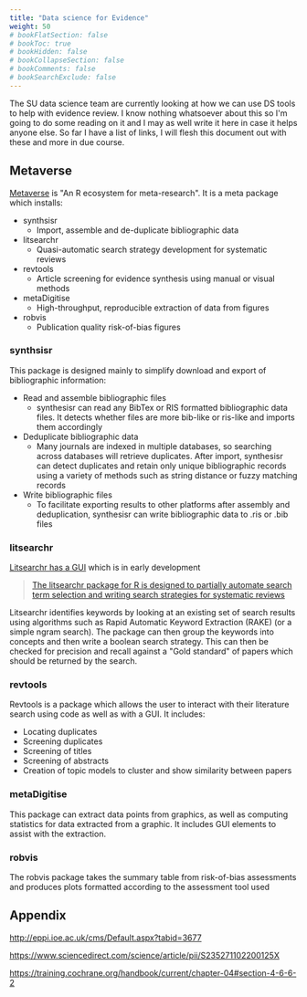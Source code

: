 ```yaml
---
title: "Data science for Evidence"
weight: 50
# bookFlatSection: false
# bookToc: true
# bookHidden: false
# bookCollapseSection: false
# bookComments: false
# bookSearchExclude: false
---
```


The SU data science team are currently looking at how we can use DS tools to help with evidence review. I know nothing whatsoever about this so I'm going to do some reading on it and I may as well write it here in case it helps anyone else. So far I have a list of links, I will flesh this document out with these and more in due course.

## Metaverse

[Metaverse](https://rmetaverse.github.io/) is "An R ecosystem for meta-research". It is a meta package which installs:

* synthsisr
    * Import, assemble and de-duplicate bibliographic data 
* litsearchr
    * Quasi-automatic search strategy development for systematic reviews
* revtools
    * Article screening for evidence synthesis using manual or visual methods
* metaDigitise
    * High-throughput, reproducible extraction of data from figures 
* robvis
    * Publication quality risk-of-bias figures 

### synthsisr

This package is designed mainly to simplify download and export of bibliographic information:

* Read and assemble bibliographic files
    * synthesisr can read any BibTex or RIS formatted bibliographic data files. It detects whether files are more bib-like or ris-like and imports them accordingly
* Deduplicate bibliographic data
    * Many journals are indexed in multiple databases, so searching across databases will retrieve duplicates. After import, synthesisr can detect duplicates and retain only unique bibliographic records using a variety of methods such as string distance or fuzzy matching records
* Write bibliographic files
    * To facilitate exporting results to other platforms after assembly and deduplication, synthesisr can write bibliographic data to .ris or .bib files

### litsearchr

[Litsearchr has a GUI](https://elizagrames.shinyapps.io/litsearchr/) which is in early development

> [The litsearchr package for R is designed to partially automate search term selection and writing search strategies for systematic reviews](https://elizagrames.github.io/litsearchr/litsearchr_vignette.html)

Litsearchr identifies keywords by looking at an existing set of search results using algorithms such as Rapid Automatic Keyword Extraction (RAKE) (or a simple ngram search). The package can then group the keywords into concepts and then write a boolean search strategy. This can then be checked for precision and recall against a "Gold standard" of papers which should be returned by the search. 

### revtools

Revtools is a package which allows the user to interact with their literature search using code as well as with a GUI. It includes:

* Locating duplicates
* Screening duplicates
* Screening of titles
* Screening of abstracts
* Creation of topic models to cluster and show similarity between papers

### metaDigitise

This package can extract data points from graphics, as well as computing statistics for data extracted from a graphic. It includes GUI elements to assist with the extraction.

### robvis

The robvis package takes the summary table from risk-of-bias assessments and produces plots formatted according to the assessment tool used

## Appendix

http://eppi.ioe.ac.uk/cms/Default.aspx?tabid=3677

https://www.sciencedirect.com/science/article/pii/S235271102200125X

https://training.cochrane.org/handbook/current/chapter-04#section-4-6-6-2

